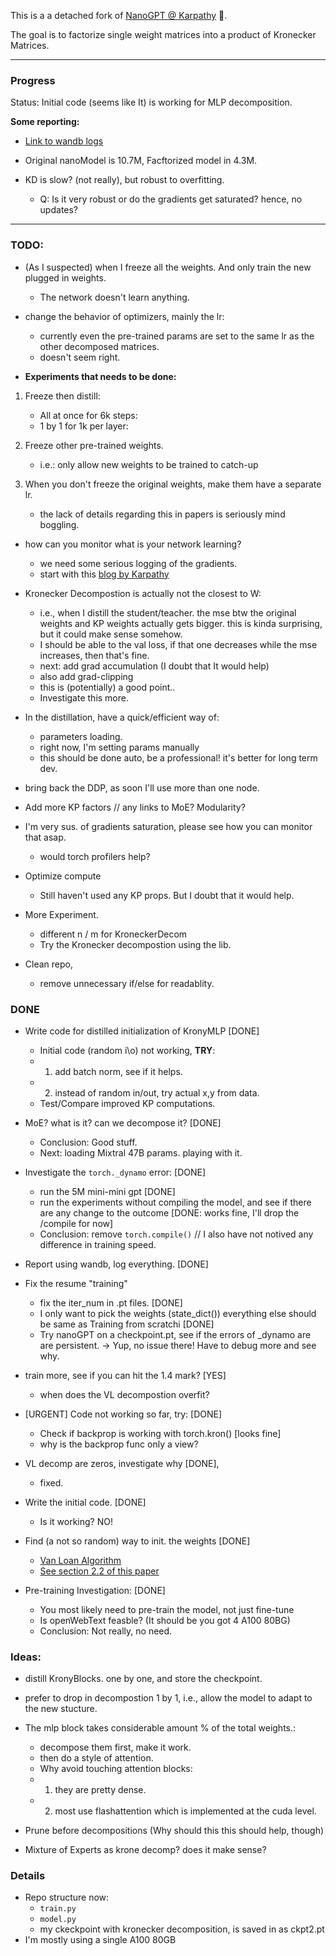 This is a a detached fork of [NanoGPT @ Karpathy](https://github.com/karpathy/nanoGPT/) :goat:.

The goal is to factorize single weight matrices into a product of Kronecker Matrices.

---
### Progress

Status: Initial code (seems like It) is working for MLP decomposition.

**Some reporting:**

* [Link to wandb logs](https://wandb.ai/benayad/shakespeare-char?workspace=user-sunnyayoub17)

* Original nanoModel is 10.7M, Facftorized model in 4.3M.
* KD is slow? (not really), but  robust to overfitting.
	* Q: Is it very robust or do the gradients get saturated? hence, no updates? 

---
### **TODO:**

* (As I suspected) when I freeze all the weights. And only train the new plugged in weights. 
	* The network doesn't learn anything.

* change the behavior of optimizers, mainly the lr:	
	* currently even the pre-trained params are set to the same lr as the other decomposed matrices. 
	* doesn't seem right.

* **Experiments that needs to be done:**
1. Freeze then distill:
	* All at once for 6k steps:
	* 1 by 1 for 1k per layer:
2. Freeze other pre-trained weights.
	* i.e.:  only allow new weights to be trained to catch-up

3. When you don't freeze the original weights, make them have a separate lr.
	* the lack of details regarding this in papers is seriously mind boggling.


* how can you monitor what is your network learning?
	* we need some serious logging of the gradients. 
	* start with this [blog by Karpathy](http://karpathy.github.io/2019/04/25/recipe/)

* Kronecker Decompostion is actually not the closest to W:
	* i.e., when I distill the student/teacher. the mse btw the original weights and KP weights actually gets bigger. this is kinda surprising, but it could make sense somehow.
	* I should be able to  the val loss, if that one decreases while the mse increases, then that's fine.
	* next: add grad accumulation (I doubt that It would help) 
	* also add grad-clipping
	* this is  (potentially) a good point.. 
	* Investigate this more.


* In the distillation, have a quick/efficient way of:
	* parameters loading.
	* right now, I'm setting params manually
	* this should be done auto, be a professional! it's better for long term dev.

* bring back the DDP, as soon I'll use more than one node.

* Add more KP factors // any links to MoE? Modularity?


* I'm very sus. of gradients saturation, please see how you can monitor that asap.
	* would torch profilers help?

* Optimize compute 
	* Still haven't used any KP props. But I doubt that it would help.

* More Experiment.
	* different n / m for KroneckerDecom
	* Try the Kronecker decompostion using the lib.

* Clean repo, 
	* remove unnecessary if/else for readablity.


### **DONE**

* Write code for distilled initialization of KronyMLP [DONE]
	* Initial code (random i\o) not working, **TRY**:
	* 1.  add batch norm, see if it helps.
	* 2. instead of random in/out, try actual x,y from data. 
	* Test/Compare improved KP computations.

* MoE? what is it? can we decompose it? [DONE]
	* Conclusion: Good stuff.
	* Next: loading Mixtral 47B params. playing with it.

* Investigate the `torch._dynamo` error: [DONE]
	* run the 5M mini-mini gpt [DONE]
	* run the experiments without compiling the model, and see if there are any change to the outcome [DONE: works fine, I'll drop the /compile for now]
	* Conclusion: remove `torch.compile()` // I also have not notived any difference in training speed.

* Report using wandb, log everything. [DONE]

* Fix the resume "training"
	* fix the iter_num in .pt files. [DONE]
	* I only want to pick the weights (state_dict()) everything else should be same as Training from scratchi [DONE]
	* Try nanoGPT on a checkpoint.pt, see if the errors of \_dynamo are are persistent. -> Yup, no issue there! Have to debug more and see why.

* train more, see if you can hit the 1.4 mark? [YES]
	* when does the VL decompostion overfit?

* [URGENT] Code not working so far, try:  [DONE]
	* Check if backprop is working with torch.kron() [looks fine]
	* why is the backprop func only a view?

* VL decomp are zeros, investigate why [DONE], 
	* fixed.

* Write the initial code. [DONE]
	* Is it working? NO!

* Find (a not so random) way to init. the weights  [DONE]
	* [Van Loan Algorithm](https://link.springer.com/chapter/10.1007/978-94-015-8196-7_17)
	* [See section 2.2 of this paper](https://zarmesh.com/wp-content/uploads/2019/05/An-efficient-method-to-solve-large-linearizable-inverse-pr_2019_Computers-.pdf)

* Pre-training Investigation: [DONE]
	* You most likely need to pre-train the model, not just fine-tune
	* Is openWebText feasble? (It should be you got 4 A100 80BG)
	* Conclusion: Not really, no need.

### Ideas:	

* distill KronyBlocks. one by one, and store the checkpoint.

* prefer to drop in decompostion 1 by 1, i.e., allow the model to adapt to the new stucture.

* The mlp block takes considerable amount % of the total weights.:
	* decompose them first, make it work.
	* then do a style of attention. 
	* Why avoid touching attention blocks: 
	*  1. they are pretty dense.
	*  2. most use flashattention which is implemented at the cuda level.

* Prune before decompositions (Why should this this should help, though)

* Mixture of Experts as krone decomp? does it make sense?
 
### Details

* Repo structure now:
	* `train.py`
	* `model.py`
	* my ckeckpoint with kronecker decomposition, is saved in as ckpt2.pt
* I'm mostly using a single A100 80GB


